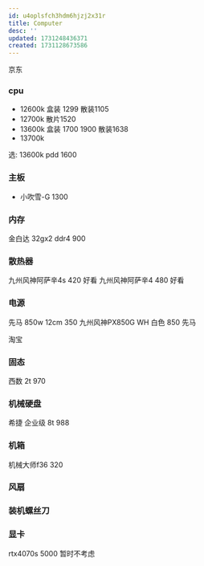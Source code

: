 ```yaml
---
id: u4oplsfch3hdm6hjzj2x31r
title: Computer
desc: ''
updated: 1731248436371
created: 1731128673586
---
```

京东

### cpu
- 12600k 盒装 1299 散装1105
- 12700k 散片1520 
- 13600k 盒装 1700 1900  散装1638
- 13700k 

选: 13600k pdd 1600

### 主板
- 小吹雪-G 1300


### 内存
金白达 32gx2 ddr4 900

### 散热器
九州风神阿萨辛4s 420 好看
九州风神阿萨辛4 480 好看

### 电源
先马 850w 12cm 350
九州风神PX850G WH 白色 850
先马

淘宝

### 固态
西数 2t 970


### 机械硬盘
希捷 企业级 8t 988

### 机箱
机械大师f36 320





### 风扇


### 装机螺丝刀


### 显卡
rtx4070s 5000 暂时不考虑

